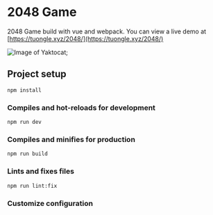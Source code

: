 # 2048 Game

2048 Game build with vue and webpack.
You can view a live demo at [https://tuongle.xyz/2048/](https://tuongle.xyz/2048/)

![Image of Yaktocat](https://tuongle.xyz/2048-small.jpg);

## Project setup

```
npm install
```

### Compiles and hot-reloads for development

```
npm run dev
```

### Compiles and minifies for production

```
npm run build
```

### Lints and fixes files

```
npm run lint:fix
```

### Customize configuration
